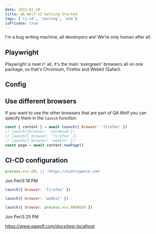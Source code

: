 ```yaml
---
date: 2021-01-20
title: QA Wolf v2 Getting Started
tags: ['ci-cd', 'testing', 'e2e']
isPrivate: true
---
```


I'm a bug writing machine, all developers are! We're only human after
all.

## Playwright

Playwright is neat n' all, it's the main 'evergreen' browsers all on
one package, so that's Chromium, Firefox and Webkit (Safari).

## Config

## Use different browsers

If you want to use the other browsers that are part of QA Wolf you can
specify them in the `launch` function:

```js
const { context } = await launch({ browser: 'firefox' })
// launch({browser: 'chromium'})
// launch({ browser: 'firefox' })
// launch({ browser: 'webkit' })
const page = await context.newPage()
```

## CI-CD configuration

```js
process.env.URL || 'https://scottspence.com'
```

Jon Perl3:18 PM

```js
launch({ browser: 'firefox' })

launch({ browser: 'webkit' })

launch({ browser: process.env.BROWSER })
```

Jon Perl3:25 PM

https://www.qawolf.com/docs/test-localhost
